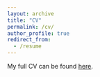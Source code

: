 ```yaml
---
layout: archive
title: "CV"
permalink: /cv/
author_profile: true
redirect_from:
  - /resume
---
```


My full CV can be found [<u>here</u>](https://gabegomes.github.io/files/GGomes_CV_Mar_2018__.pdf).
